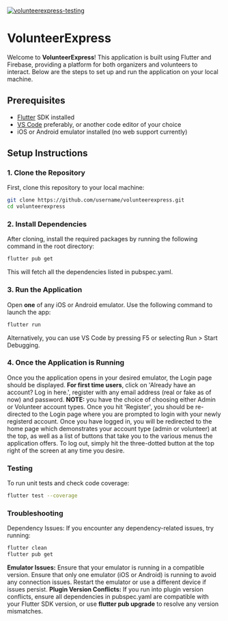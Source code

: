 [![volunteerexpress-testing](https://github.com/anthonycasarta/volunteerexpress/actions/workflows/ci.yaml/badge.svg)](https://github.com/anthonycasarta/volunteerexpress/actions/workflows/ci.yaml)

# VolunteerExpress

Welcome to **VolunteerExpress**! This application is built using Flutter and Firebase, providing a platform for both organizers and volunteers to interact. Below are the steps to set up and run the application on your local machine.

## Prerequisites

- [Flutter](https://flutter.dev/docs/get-started/install) SDK installed
- [VS Code](https://code.visualstudio.com/) preferably, or another code editor of your choice
- iOS or Android emulator installed (no web support currently)

## Setup Instructions

### 1. Clone the Repository

First, clone this repository to your local machine:

```bash
git clone https://github.com/username/volunteerexpress.git
cd volunteerexpress
```

### 2. Install Dependencies
After cloning, install the required packages by running the following command in the root directory:

```bash
flutter pub get
```
This will fetch all the dependencies listed in pubspec.yaml.

### 3. Run the Application
Open **one** of any iOS or Android emulator.
Use the following command to launch the app:
```bash
flutter run
```
Alternatively, you can use VS Code by pressing F5 or selecting Run > Start Debugging.

### 4. Once the Application is Running
Once you the application opens in your desired emulator, the Login page should be displayed. 
**For first time users**, click on 'Already have an account? Log in here.', register with any email address (real or fake as of now) and password. **NOTE:** you have the choice of choosing either Admin or Volunteer account types. Once you hit 'Register', you should be re-directed to the Login page where you are prompted to login with your newly registerd account.
Once you have logged in, you will be redirected to the home page which demonstrates your account type (admin or volunteer) at the top, as well as a list of buttons that take you to the various menus the application offers.
To log out, simply hit the three-dotted button at the top right of the screen at any time you desire.

### Testing
To run unit tests and check code coverage:

```bash
flutter test --coverage
```

### Troubleshooting

Dependency Issues: If you encounter any dependency-related issues, try running:
```bash
flutter clean
flutter pub get
```

**Emulator Issues:** Ensure that your emulator is running in a compatible version. Ensure that only one emulator (iOS or Android) is running to avoid any connection issues. Restart the emulator or use a different device if issues persist.
**Plugin Version Conflicts:** If you run into plugin version conflicts, ensure all dependencies in pubspec.yaml are compatible with your Flutter SDK version, or use **flutter pub upgrade** to resolve any version mismatches.
